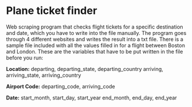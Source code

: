 # Plane ticket finder 
Web scraping program that checks flight tickets for a specific destination and date, which you have to write into the file  manually. The program goes through 4 different websites and writes the result into a txt file. There is a sample file included with all the values filled in for a flight between Boston and London. These are the variables that have to be put written in the file before you run:

**Location:** 
departing, departing_state, departing_country 
arriving, arriving_state, arriving_country 

**Airport Code:**
departing_code, arriving_code

**Date:**
start_month, start_day, start_year 
end_month, end_day, end_year
